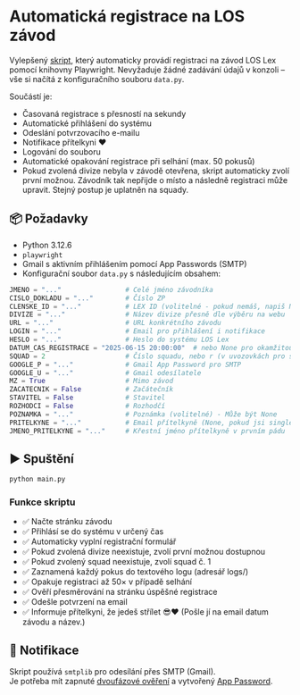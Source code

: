 # Automatická registrace na LOS závod

Vylepšený [skript](https://github.com/joudar11/registrator_zavodu), který automaticky provádí registraci na závod LOS Lex pomocí knihovny Playwright. Nevyžaduje žádné zadávání údajů v konzoli – vše si načítá z konfiguračního souboru `data.py`.

Součástí je:
- Časovaná registrace s přesností na sekundy
- Automatické přihlášení do systému
- Odeslání potvrzovacího e-mailu
- Notifikace přítelkyni ❤️
- Logování do souboru
- Automatické opakování registrace při selhání (max. 50 pokusů)
- Pokud zvolená divize nebyla v závodě otevřena, skript automaticky zvolí první možnou. Závodník tak nepřijde o místo a následně registraci může upravit. Stejný postup je uplatněn na squady.

## 📦 Požadavky

- Python 3.12.6
- `playwright`
- Gmail s aktivním přihlášením pomocí App Passwords (SMTP)
- Konfigurační soubor `data.py` s následujícím obsahem:

```python
JMENO = "..."                # Celé jméno závodníka
CISLO_DOKLADU = "..."        # Číslo ZP
CLENSKE_ID = "..."           # LEX ID (volitelné - pokud nemáš, napiš None)
DIVIZE = "..."               # Název divize přesně dle výběru na webu
URL = "..."                  # URL konkrétního závodu
LOGIN = "..."                # Email pro přihlášení i notifikace
HESLO = "..."                # Heslo do systému LOS Lex
DATUM_CAS_REGISTRACE = "2025-06-15 20:00:00"  # nebo None pro okamžitou registraci. Formát musí být RRRR-MM-DD HH:MM:SS
SQUAD = 2                    # Číslo squadu, nebo r (v uvozovkách pro squad ROZHODČÍ)
GOOGLE_P = "..."             # Gmail App Password pro SMTP
GOOGLE_U = "..."             # Gmail odesílatele
MZ = True                    # Mimo závod
ZACATECNIK = False           # Začátečník
STAVITEL = False             # Stavitel
ROZHODCI = False             # Rozhodčí
POZNAMKA = "..."             # Poznámka (volitelné) - Může být None
PRITELKYNE = "..."           # Email přítelkyně (None, pokud jsi single)
JMENO_PRITELKYNE = "..."     # Křestní jméno přítelkyně v prvním pádu
```

## ▶️ Spuštění

```bash
python main.py
```

### Funkce skriptu

- ✅ Načte stránku závodu
- ✅ Přihlásí se do systému v určený čas
- ✅ Automaticky vyplní registrační formulář
- ✅ Pokud zvolená divize neexistuje, zvolí první možnou dostupnou
- ✅ Pokud zvolený squad neexistuje, zvolí squad č. 1
- ✅ Zaznamená každý pokus do textového logu (adresář logs/)
- ✅ Opakuje registraci až 50× v případě selhání
- ✅ Ověří přesměrování na stránku úspěšné registrace
- ✅ Odešle potvrzení na email
- ✅ Informuje přítelkyni, že jedeš střílet 😎❤️ (Pošle jí na email datum závodu a název.)

## 📧 Notifikace

Skript používá `smtplib` pro odesílání přes SMTP (Gmail).  
Je potřeba mít zapnuté [dvoufázové ověření](https://myaccount.google.com/security) a vytvořený [App Password](https://support.google.com/accounts/answer/185833).
